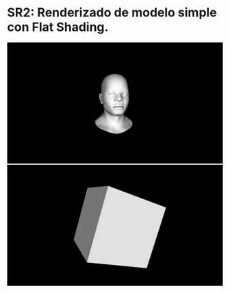 # SR2: Renderizado de modelo simple con Flat Shading.
![SR2: Modelo de un rostro.](https://github.com/erickguerra22/SR2_Graficas/blob/main/face_model.png)
![SR1: Modelo de un cubo.](https://github.com/erickguerra22/SR2_Graficas/blob/main/cube_model.png)
